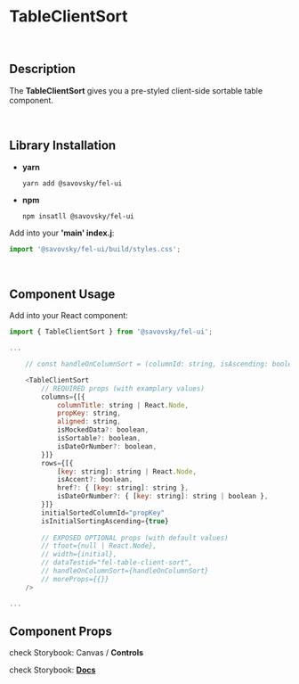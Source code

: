 # TableClientSort

&nbsp;

## Description

The **TableClientSort** gives you a pre-styled client-side sortable table component.

&nbsp;

## Library Installation

- **yarn**

    `yarn add @savovsky/fel-ui`

- **npm**

    `npm insatll @savovsky/fel-ui`

Add into your **'main' index.j**:

```javascript
import '@savovsky/fel-ui/build/styles.css';
```

&nbsp;

## Component Usage

Add into your React component:

```javascript
import { TableClientSort } from '@savovsky/fel-ui';

...

    // const handleOnColumnSort = (columnId: string, isAscending: boolean) => { ... };

    <TableClientSort
        // REQUIRED props (with examplary values)
        columns={[{
            columnTitle: string | React.Node,
            propKey: string,
            aligned: string,
            isMockedData?: boolean,
            isSortable?: boolean,
            isDateOrNumber?: boolean,
        }]}
        rows={[{
            [key: string]: string | React.Node,
            isAccent?: boolean,
            href?: { [key: string]: string },
            isDateOrNumber?: { [key: string]: string | boolean },
        }]}
        initialSortedColumnId="propKey"
        isInitialSortingAscending={true}
        
        // EXPOSED OPTIONAL props (with default values)
        // tfoot={null | React.Node},
        // width={initial},
        // dataTestid="fel-table-client-sort",
        // handleOnColumnSort={handleOnColumnSort}
        // moreProps={{}}
    />

...
```

## Component Props

check Storybook: Canvas / **Controls**

check Storybook: [**Docs**](https://www.savovsky.com/fel/?path=/docs/ui-tables-select-tableclientsort--default)

&nbsp;
